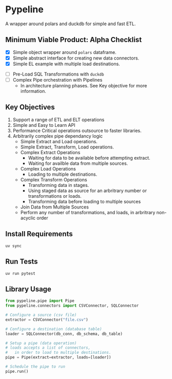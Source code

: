 # Pypeline

A wrapper around polars and duckdb for simple and fast ETL.


## Minimum Viable Product: Alpha Checklist
+ [x] Simple object wrapper around `polars` dataframe.
+ [x] Simple abstract interface for creating new data connectors.
+ [x] Simple EL example with multiple load destinations. 
- [ ] Pre-Load SQL Transformations with `duckdb`
- [ ] Complex Pipe orchestration with Pipelines
    - In architecture planning phases. See Key objective for more information.


## Key Objectives
1. Support a range of ETL and ELT operations 
2. Simple and Easy to Learn API
3. Performance Critical operations outsource to faster libraries.
4. Arbitrarily complex pipe dependancy logic
    - Simple Extract and Load operations.
    - Simple Extract, Transform, Load operations.
    - Complex Extract Operations
        - Waiting for data to be available before attempting extract.
        - Waiting for availble data from multiple sources.
    - Complex Load Operations
        - Loading to multiple destinations.
    - Complex Transform Operations
        - Transforming data in stages.
        - Using staged data as source for an arbritrary number or transformations or loads.
        - Transforming data before loading to multiple sources
    - Join Data from Multiple Sources
    - Perform any number of transformations, and loads, in arbritrary non-acyclic order 


## Install Requirements
```
uv sync
```

## Run Tests
```
uv run pytest
```

## Library Usage
```python
from pypeline.pipe import Pipe
from pypeline.connectors import CSVConnector, SQLConnector

# Configure a source (csv file)
extractor = CSVConnector("file.csv")

# Configure a destination (database table)
loader = SQLConnector(db_conn, db_schema, db_table)

# Setup a pipe (data operation)
# loads accepts a list of connectors,
#   in order to load to multiple destinations.
pipe = Pipe(extract=extractor, loads=[loader])

# Schedule the pipe to run
pipe.run()
```